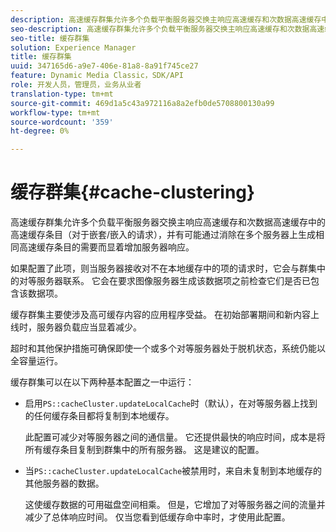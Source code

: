 ```yaml
---
description: 高速缓存群集允许多个负载平衡服务器交换主响应高速缓存和次数据高速缓存中的高速缓存条目（对于嵌套/嵌入的请求），并有可能通过消除在多个服务器上生成相同高速缓存条目的需要而显着增加服务器响应。
seo-description: 高速缓存群集允许多个负载平衡服务器交换主响应高速缓存和次数据高速缓存中的高速缓存条目（对于嵌套/嵌入的请求），并有可能通过消除在多个服务器上生成相同高速缓存条目的需要而显着增加服务器响应。
seo-title: 缓存群集
solution: Experience Manager
title: 缓存群集
uuid: 347165d6-a9e7-406e-81a8-8a91f745ce27
feature: Dynamic Media Classic，SDK/API
role: 开发人员，管理员，业务从业者
translation-type: tm+mt
source-git-commit: 469d1a5c43a972116a8a2efb0de5708800130a99
workflow-type: tm+mt
source-wordcount: '359'
ht-degree: 0%

---
```



# 缓存群集{#cache-clustering}

高速缓存群集允许多个负载平衡服务器交换主响应高速缓存和次数据高速缓存中的高速缓存条目（对于嵌套/嵌入的请求），并有可能通过消除在多个服务器上生成相同高速缓存条目的需要而显着增加服务器响应。

如果配置了此项，则当服务器接收对不在本地缓存中的项的请求时，它会与群集中的对等服务器联系。 它会在要求图像服务器生成该数据项之前检查它们是否已包含该数据项。

缓存群集主要使涉及高可缓存内容的应用程序受益。 在初始部署期间和新内容上线时，服务器负载应当显着减少。

超时和其他保护措施可确保即使一个或多个对等服务器处于脱机状态，系统仍能以全容量运行。

缓存群集可以在以下两种基本配置之一中运行：

* 启用`PS::cacheCluster.updateLocalCache`时（默认），在对等服务器上找到的任何缓存条目都将复制到本地缓存。

   此配置可减少对等服务器之间的通信量。 它还提供最快的响应时间，成本是将所有缓存条目复制到群集中的所有服务器。 这是建议的配置。

* 当`PS::cacheCluster.updateLocalCache`被禁用时，来自未复制到本地缓存的其他服务器的数据。

   这使缓存数据的可用磁盘空间相乘。 但是，它增加了对等服务器之间的流量并减少了总体响应时间。 仅当您看到低缓存命中率时，才使用此配置。

